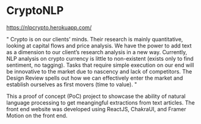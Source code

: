 # CryptoNLP
https://nlpcrypto.herokuapp.com/


" Crypto is on our clients’ minds. Their research is mainly quantitative, looking at capital flows and price analysis. We have the power to add text as
a dimension to our client’s research analysis in a new way. Currently, NLP analysis on crypto currency is little to non-existent (exists only to find
sentiment, no tagging). Tasks that require simple execution on our end will be innovative to the market due to nascency and lack of competitors.
The Design Review spells out how we can effectively enter the market and establish ourselves as first movers (time to value). "

This a proof of concept (PoC) project to showcase the ability of natural language processing to get meangingful extractions from text articles. The front end website was developed 
using ReactJS, ChakraUI, and Framer Motion on the front end. 
